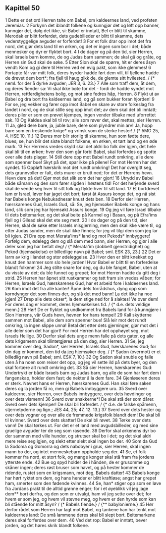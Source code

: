## Kapittel 50

1 Dette er det ord Herren talte om Babel, om kaldeernes land, ved profeten Jeremias.
2 Forkynn det iblandt folkene og kunngjør det og løft opp banner, kunngjør det, dølg det ikke, si: Babel er inntatt, Bel er blitt til skamme, Merodak er blitt forferdet, dets gudebilleder er blitt til skamme, dets vederstyggelige avguder er forferdet!
3 For et folk drar opp imot det fra nord, det gjør dets land til en ørken, og det er ingen som bor i det; både mennesker og dyr er flyktet bort.
4 I de dager og på den tid, sier Herren, skal Israels barn komme, de og Judas barn sammen; de skal gå og gråte, og Herren sin Gud skal de søke.
5 Etter Sion skal de spørre, hit er deres åsyn vendt: Kom og gi dere til Herren ved en evig pakt, som ikke glemmes!
6 Fortapte får var mitt folk, deres hyrder hadde ført dem vill, til fjellene hadde de drevet dem bort*; fra fjell til haug gikk de, de glemte sitt hvilested. / {* neml. for der å dyrke avguder; JER 3, 6. 23.}
7 Alle som traff dem, åt dem, og deres fiender sa: Vi skal ikke bøte for det - fordi de hadde syndet mot Herren, rettferdighetens bolig, og mot sine fedres håp, Herren.
8 Flykt ut av Babel og dra bort fra kaldeernes land, og gå som bukker foran hjorden!
9 For se, jeg vekker og fører opp imot Babel en skare av store folkeslag fra landet i nord, og de skal stille seg opp imot det; av dem skal det bli inntatt; deres piler er som en prøvet kjempes, ingen vender tilbake med uforrettet sak.
10 Og Kaldea skal bli til rov; alle som røver det, skal mettes, sier Herren.
11 Ja, gled dere bare, ja, juble bare, dere som plyndrer min arv! Ja, hopp bare som en treskende kvige* og vrinsk som de sterke hester! / {* 5MO 25, 4. HSE 10, 11.}
12 Deres mor blir storlig til skamme, hun som fødte dere, blues; se, hun blir det siste blandt folkene, en ørken, et tørt land og en øde mark.
13 For Herrens vredes skyld skal det aldri bo folk der igjen, det hele skal bli til en ørken; hver den som går forbi Babel, skal forferdes og spotte over alle dets plager.
14 Still dere opp mot Babel rundt omkring, alle dere som spenner bue! Skyt på det, spar ikke på pilene! For mot Herren har det syndet.
15 Oppløft hærskrik mot det rundt omkring! Det har overgitt seg, dets grunnvoller er falt, dets murer er brutt ned; for det er Herrens hevn. Hevn dere på det! Gjør mot det slik som det har gjort!
16 Utrydd av Babel både såmann og den som fører sigden i høstens tid! For det herjende sverd skal de vende seg hver til sitt folk og flykte hver til sitt land.
17 Et bortdrevet lam er Israel, løver har jaget det bort; først åt Assurs konge det, og nå sist har Babels konge Nebukadnesar knust dets ben.
18 Derfor sier Herren, hærskarenes Gud, Israels Gud, så: Se, jeg hjemsøker Babels konge og hans land, slik som jeg har hjemsøkt Assurs konge.
19 Og jeg vil føre Israel tilbake til dets beitemarker, og det skal beite på Karmel og i Basan, og på Efra'ims fjell og i Gilead skal det ete seg mett.
20 I de dager og på den tid, sier Herren, skal de søke etter Israels misgjerning, men den skal ikke være til, og etter Judas synder, men de skal ikke finnes; for jeg vil tilgi dem som jeg lar bli igjen.
21 Dra opp mot Merata'ims* land og mot Pekods* innbyggere! Forfølg dem, ødelegg dem og slå dem med bann, sier Herren, og gjør i alle deler som jeg har befalt deg! / {* Merata'im (dobbelt gjenstridighet) og Pekod (hjemsøkelse) er billedlige navn på Babel; sml. ESK 23, 23.}
22 Det er larm av krig i landet og stor ødeleggelse.
23 Hvor den er blitt knekket og knust den hammer som slo hele jorden! Hvor Babel er blitt til en forferdelse blandt folkene!
24 Jeg stilte snare for deg, og du ble fanget, Babel, uten at du visste av det; du ble funnet og grepet; for mot Herren hadde du gitt deg i strid.
25 Herren har åpnet sitt rustkammer og tatt fram sin vredes våben; for Herren, Israels Gud, hærskarenes Gud, har et arbeid fore i kaldeernes land.
26 Kom imot det fra alle kanter! Åpne dets forrådshus, dyng opp som korndynger det som finnes der, og slå det med bann! La det ikke ha noe igjen!
27 Drep alle dets okser*, la dem stige ned for å slaktes! Ve over dem! For deres dag er kommet, deres hjemsøkelses tid. / {* d.e. dets veldige menn.}
28 Hør! De er flyktet og undkommet fra Babels land for å kunngjøre i Sion Herrens, vår Guds hevn, hevnen for hans tempel!
29 Kall skytterne sammen mot Babel, alle dem som spenner bue! Slå leir mot det rundt omkring, la ingen slippe unna! Betal det etter dets gjerninger, gjør mot det i alle deler som det har gjort! For mot Herren har det opphøyet seg, mot Israels Hellige.
30 Derfor skal dets unge menn falle på dets gater, og alle dets krigsmenn skal tilintetgjøres på den dag, sier Herren.
31 Se, jeg kommer over deg, Sadon*, sier Herren, Israels Gud, hærskarenes Gud; for din dag er kommet, den tid da jeg hjemsøker deg. / {* Sadon (overmot) er et billedlig navn på Babel; sml. ESK 7, 10.}
32 Og Sadon skal snuble og falle uten å ha noen som reiser det opp, og jeg vil sette ild på dets byer, og den skal fortære alt rundt omkring det.
33 Så sier Herren, hærskarenes Gud: Undertrykt er både Israels barn og Judas barn, og alle de som har ført dem i fangenskap, holder dem fast; de nekter å la dem fare.
34 Gjenløseren deres er sterk. Navnet hans er Herren, hærskarenes Gud. Han skal føre saken deres og la jorden få ro, men gi Babels innbyggere uro.
35 Sverd over kaldeerne, sier Herren, over Babels innbyggere, over dets høvdinger og over dets vismenn!
36 Sverd over snakkerne*! De skal stå der som dårer. Sverd over dets kjemper! De skal bli forferdet. / {* d.e. de falske spåmenn, stjernetyderne og lign.; JES 44, 25; 47, 12. 13.}
37 Sverd over dets hester og over dets vogner og over alle de fremmede krigsfolk blandt dem! De skal bli til kvinner. Sverd over dets skatter! De skal bli røvet.
38 Tørke over dets vann! De skal tørkes ut. For det er et land med avgudsbilleder, og med sine gruelige avguder ter de seg som rasende.
39 Derfor skal ørkenens dyr bo der sammen med ville hunder, og strutser skal bo i det; og det skal aldri mere reise seg igjen, og slekt etter slekt skal ingen bo der.
40 Som da Gud la Sodoma og Gomorra og dets nabobyer i grus, sier Herren, skal ingen mann bo der, og intet menneskebarn oppholde seg der.
41 Se, et folk kommer fra nord, et stort folk, og mange konger skal stå fram fra jordens ytterste ende.
42 Bue og spyd holder de i hånden, de er grusomme og skåner ingen; deres røst bruser som havet, og på hester kommer de ridende, rustet som en krigsmann, mot deg, Babels datter!
43 Babels konge har hørt ryktet om dem, og hans hender er blitt kraftløse; angst har grepet ham, smerter som den fødende kvinnes.
44 Se, han* stiger opp som en løve fra Jordans prakt til de alltid grønne enger; for i et øyeblikk vil jeg jage dem** bort derfra, og den som er utvalgt, ham vil jeg sette over det; for hvem er som jeg, og hvem vil stevne meg, og hvem er den hyrde som kan bli stående for mitt åsyn? / {* Babels fiende.} / {** babylonierne.}
45 Hør derfor rådet som Herren har lagt mot Babel, og tankene han har tenkt mot kaldeernes land: De små lammene deres skal bli slept bort. Beitemarkene deres skal forferdes over dem.
46 Ved det rop: Babel er inntatt, bever jorden, og det høres skrik blandt folkene.
